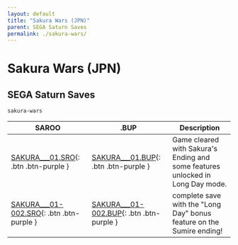 ```yaml
---
layout: default
title: "Sakura Wars (JPN)"
parent: SEGA Saturn Saves
permalink: ./sakura-wars/
---
```

# Sakura Wars (JPN)

## SEGA Saturn Saves

`sakura-wars`

| SAROO | .BUP | Description |
|------|----------|-------------|
| [SAKURA___01.SRO](SAKURA___01.SRO){: .btn .btn-purple } | [SAKURA___01.BUP](SAKURA___01.BUP){: .btn .btn-purple } | Game cleared with Sakura's Ending and some features unlocked in Long Day mode. |
| [SAKURA___01-002.SRO](SAKURA___01-002.SRO){: .btn .btn-purple } | [SAKURA___01-002.BUP](SAKURA___01-002.BUP){: .btn .btn-purple } | complete save with the "Long Day" bonus feature on the Sumire ending! |

